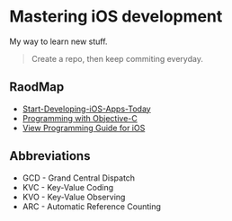 Mastering iOS development
===

My way to learn new stuff.

> Create a repo, then keep commiting everyday.

RaodMap
---

* [Start-Developing-iOS-Apps-Today](https://developer.apple.com/library/ios/referencelibrary/GettingStarted/RoadMapiOS/FirstTutorial.html)
* [Programming with Objective-C](https://developer.apple.com/library/mac/documentation/Cocoa/Conceptual/ProgrammingWithObjectiveC/Introduction/Introduction.html)
* [View Programming Guide for iOS](https://developer.apple.com/library/ios/documentation/WindowsViews/Conceptual/ViewPG_iPhoneOS/Introduction/Introduction.html)

Abbreviations
---

* GCD - Grand Central Dispatch
* KVC - Key-Value Coding
* KVO - Key-Value Observing
* ARC - Automatic Reference Counting
